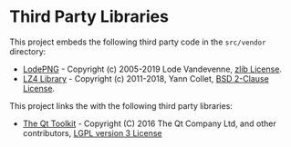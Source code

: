 Third Party Libraries
=====================

This project embeds the following third party code in the `src/vendor`
directory:

 * [LodePNG](http://lodev.org/lodepng/) -
   Copyright (c) 2005-2019 Lode Vandevenne,
   [zlib License](https://opensource.org/licenses/Zlib]).
 * [LZ4 Library](https://lz4.github.io/lz4/) -
   Copyright (c) 2011-2018, Yann Collet,
   [BSD 2-Clause License](https://github.com/lz4/lz4/blob/master/lib/LICENSE).


This project links the with the following third party libraries:

 * [The Qt Toolkit](https://www.qt.io/) -
   Copyright (C) 2016 The Qt Company Ltd, and other contributors,
   [LGPL version 3 License](https://doc.qt.io/qt-5/lgpl.html)

